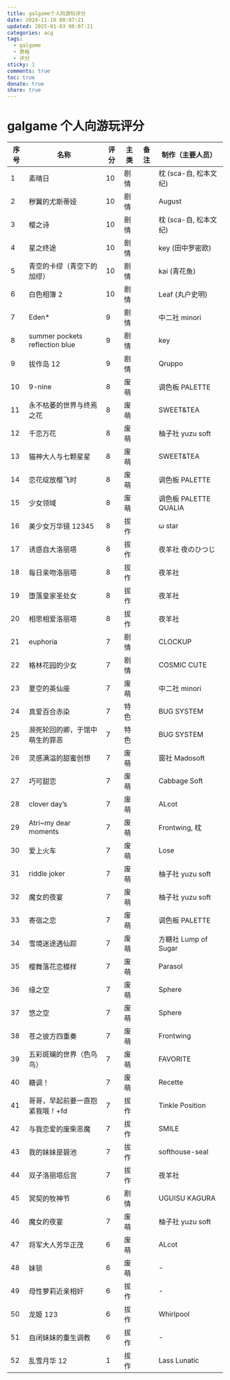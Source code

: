 ```yaml
---
title: galgame个人向游玩评分
date: 2024-11-10 00:07:21
updated: 2025-01-03 00:07:21
categories: acg
tags:
  - galgame
  - 表格
  - 评分
sticky: 1
comments: true
toc: true
donate: true
share: true
---
```


# galgame 个人向游玩评分

| 序号 | 名称                            | 评分 | 主类 | 备注 | 制作（主要人员）      |
| ---- | ------------------------------- | ---- | ---- | ---- | --------------------- |
| 1    | 素晴日                          | 10   | 剧情 |      | 枕 (sca-自, 松本文纪) |
| 2    | 秽翼的尤斯蒂娅                  | 10   | 剧情 |      | August                |
| 3    | 樱之诗                          | 10   | 剧情 |      | 枕 (sca-自, 松本文纪) |
| 4    | 星之终途                        | 10   | 剧情 |      | key (田中罗密欧)      |
| 5    | 青空的卡缪（青空下的加缪）      | 10   | 剧情 |      | kai (青花鱼)          |
| 6    | 白色相簿 2                      | 10   | 剧情 |      | Leaf (丸户史明)       |
| 7    | Eden\*                          | 9    | 剧情 |      | 中二社 minori         |
| 8    | summer pockets reflection blue  | 9    | 剧情 |      | key                   |
| 9    | 拔作岛 12                       | 9    | 剧情 |      | Qruppo                |
| 10   | 9-nine                          | 8    | 废萌 |      | 调色板 PALETTE        |
| 11   | 永不枯萎的世界与终焉之花        | 8    | 废萌 |      | SWEET&TEA             |
| 12   | 千恋万花                        | 8    | 废萌 |      | 柚子社 yuzu soft      |
| 13   | 猫神大人与七颗星星              | 8    | 废萌 |      | SWEET&TEA             |
| 14   | 恋花绽放樱飞时                  | 8    | 废萌 |      | 调色板 PALETTE        |
| 15   | 少女领域                        | 8    | 废萌 |      | 调色板 PALETTE QUALIA |
| 16   | 美少女万华镜 12345              | 8    | 拔作 |      | ω star                |
| 17   | 诱惑自大洛丽塔                  | 8    | 拔作 |      | 夜羊社 夜のひつじ     |
| 18   | 每日亲吻洛丽塔                  | 8    | 拔作 |      | 夜羊社                |
| 19   | 堕落皇家圣处女                  | 8    | 拔作 |      | 夜羊社                |
| 20   | 相思相爱洛丽塔                  | 8    | 拔作 |      | 夜羊社                |
| 21   | euphoria                        | 7    | 剧情 |      | CLOCKUP               |
| 22   | 格林花园的少女                  | 7    | 剧情 |      | COSMIC CUTE           |
| 23   | 夏空的英仙座                    | 7    | 废萌 |      | 中二社 minori         |
| 24   | 真爱百合赤染                    | 7    | 特色 |      | BUG SYSTEM            |
| 25   | 濒死轮回的卿，于馆中萌生的罪恶  | 7    | 特色 |      | BUG SYSTEM            |
| 26   | 灵感满溢的甜蜜创想              | 7    | 废萌 |      | 窗社 Madosoft         |
| 27   | 巧可甜恋                        | 7    | 废萌 |      | Cabbage Soft          |
| 28   | clover day’s                    | 7    | 废萌 |      | ALcot                 |
| 29   | Atri~my dear moments            | 7    | 废萌 |      | Frontwing, 枕         |
| 30   | 爱上火车                        | 7    | 废萌 |      | Lose                  |
| 31   | riddle joker                    | 7    | 废萌 |      | 柚子社 yuzu soft      |
| 32   | 魔女的夜宴                      | 7    | 废萌 |      | 柚子社 yuzu soft      |
| 33   | 寄宿之恋                        | 7    | 废萌 |      | 调色板 PALETTE        |
| 34   | 雪境迷途遇仙踪                  | 7    | 废萌 |      | 方糖社 Lump of Sugar  |
| 35   | 樱舞落花恋模样                  | 7    | 废萌 |      | Parasol               |
| 36   | 缘之空                          | 7    | 废萌 |      | Sphere                |
| 37   | 悠之空                          | 7    | 废萌 |      | Sphere                |
| 38   | 苍之彼方四重奏                  | 7    | 废萌 |      | Frontwing             |
| 39   | 五彩斑斓的世界（色鸟鸟）        | 7    | 废萌 |      | FAVORITE              |
| 40   | 糖调！                          | 7    | 废萌 |      | Recette               |
| 41   | 哥哥，早起前要一直抱紧我哦！+fd | 7    | 拔作 |      | Tinkle Position       |
| 42   | 与我恋爱的废柴恶魔              | 7    | 拔作 |      | SMILE                 |
| 43   | 我的妹妹是碧池                  | 7    | 拔作 |      | softhouse-seal        |
| 44   | 双子洛丽塔后宫                  | 7    | 拔作 |      | 夜羊社                |
| 45   | 冥契的牧神节                    | 6    | 剧情 |      | UGUISU KAGURA         |
| 46   | 魔女的夜宴                      | 7    | 废萌 |      | 柚子社 yuzu soft      |
| 47   | 将军大人芳华正茂                | 6    | 废萌 |      | ALcot                 |
| 48   | 妹锁                            | 6    | 废萌 |      | -                     |
| 49   | 母性萝莉近亲相奸                | 6    | 拔作 |      | -                     |
| 50   | 龙姬 123                        | 6    | 拔作 |      | Whirlpool             |
| 51   | 自闭妹妹的重生调教              | 6    | 拔作 |      | -                     |
| 52   | 乱雪月华 12                     | 1    | 拔作 |      | Lass Lunatic          |
